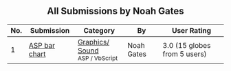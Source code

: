 ﻿<div align="center">

## All Submissions by Noah Gates

</div>

No.  | Submission | Category | By   | User Rating
---- | ---------- | -------- | ---- | -----------
1 | [ASP bar chart<br />](https://github.com/Planet-Source-Code/noah-gates-asp-bar-chart__4-1730) | [Graphics/ Sound<br /><sup>ASP / VbScript</sup>](../ByCategory/graphics-sound__4-15.md) | Noah Gates | 3.0 (15 globes from 5 users)
